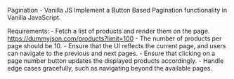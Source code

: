 Pagination - Vanilla JS
Implement a Button Based Pagination functionality in Vanilla JavaScript.

Requirements:
    - Fetch a list of products and render them on the page. https://dummyjson.com/products?limit=100
    - The number of products per page should be 10.
    - Ensure that the UI reflects the current page, and users can navigate to the previous and next pages.
    - Ensure that clicking on a page number button updates the displayed products accordingly.
    - Handle edge cases gracefully, such as navigating beyond the available pages.


